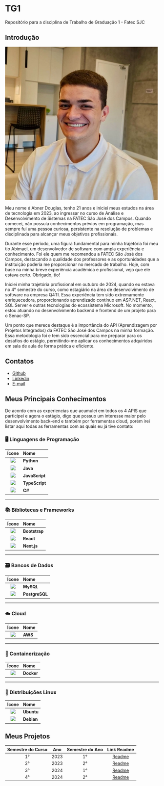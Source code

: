 # TG1
Repositório para a disciplina de Trabalho de Graduação 1 - Fatec SJC

## Introdução

<img src="./MeusProjetos/Imagens/me.jpg" alt="Foto" width="500"/>

Meu nome é Abner Douglas, tenho 21 anos e iniciei meus estudos na área de tecnologia em 2023, ao ingressar no curso de Análise e Desenvolvimento de Sistemas na FATEC São José dos Campos. Quando comecei, não possuía conhecimentos prévios em programação, mas sempre fui uma pessoa curiosa, persistente na resolução de problemas e disciplinada para alcançar meus objetivos profissionais.

Durante esse período, uma figura fundamental para minha trajetória foi meu tio Abimael, um desenvolvedor de software com ampla experiência e conhecimento. Foi ele quem me recomendou a FATEC São José dos Campos, destacando a qualidade dos professores e as oportunidades que a instituição poderia me proporcionar no mercado de trabalho. Hoje, com base na minha breve experiência acadêmica e profissional, vejo que ele estava certo. Obrigado, tio!

Iniciei minha trajetória profissional em outubro de 2024, quando eu estava no 4° semestre do curso, como estagiário na área de desenvolvimento de software na empresa Q4TI. Essa experiência tem sido extremamente enriquecedora, proporcionando aprendizado contínuo em ASP.NET, React, SQL Server e outras tecnologias do ecossistema Microsoft. No momento, estou atuando no desenvolvimento backend e frontend de um projeto para o Senac-SP.

Um ponto que merece destaque é a importância do API (Aprendizagem por Projetos Integrados) da FATEC São José dos Campos na minha formação. Essa metodologia foi e tem sido essencial para me preparar para os desafios do estágio, permitindo-me aplicar os conhecimentos adquiridos em sala de aula de forma prática e eficiente.


## Contatos
- [Github](https://github.com/abnerdouglas)
- [Linkedin](https://www.linkedin.com/in/abnerdouglas)
- [E-mail](abner.machado@fatec.sp.gov.br)

## Meus Principais Conhecimentos

De acordo com as experiencias que acumulei em todos os 4 APIS que participei e agora o estágio, digo que possuo um interesse maior pelo desenvolvimento back-end e também por ferramentas cloud, porém irei listar aqui todas as ferramentas com as quais eu já tive
contato:

### 🖥️ Linguagens de Programação

| Ícone | Nome |
|:--:|:--|
| <img src="https://cdn.jsdelivr.net/gh/devicons/devicon/icons/python/python-original.svg" width="30"/> | **Python** |
| <img src="https://cdn.jsdelivr.net/gh/devicons/devicon/icons/java/java-original.svg" width="30"/> | **Java** |
| <img src="https://cdn.jsdelivr.net/gh/devicons/devicon/icons/javascript/javascript-original.svg" width="30"/> | **JavaScript** |
| <img src="https://cdn.jsdelivr.net/gh/devicons/devicon/icons/typescript/typescript-original.svg" width="30"/> | **TypeScript** |
| <img src="https://cdn.jsdelivr.net/gh/devicons/devicon/icons/csharp/csharp-original.svg" width="30"/> | **C#** |

---

### 📚 Bibliotecas e Frameworks

| Ícone | Nome |
|:--:|:--|
| <img src="https://cdn.jsdelivr.net/gh/devicons/devicon/icons/bootstrap/bootstrap-original.svg" width="30"/> | **Bootstrap** |
| <img src="https://cdn.jsdelivr.net/gh/devicons/devicon/icons/react/react-original.svg" width="30"/> | **React** |
| <img src="https://cdn.jsdelivr.net/gh/devicons/devicon/icons/nextjs/nextjs-original.svg" width="30"/> | **Next.js** |

---

### 🗃️ Bancos de Dados

| Ícone | Nome |
|:--:|:--|
| <img src="https://cdn.jsdelivr.net/gh/devicons/devicon/icons/mysql/mysql-original.svg" width="30"/> | **MySQL** |
| <img src="https://cdn.jsdelivr.net/gh/devicons/devicon/icons/postgresql/postgresql-original.svg" width="30"/> | **PostgreSQL** |

---

### ☁️ Cloud

| Ícone | Nome |
|:--:|:--|
| <img src="https://cdn.jsdelivr.net/gh/devicons/devicon/icons/amazonwebservices/amazonwebservices-original.svg" width="30"/> | **AWS** |

---

### 🐳 Containerização

| Ícone | Nome |
|:--:|:--|
| <img src="https://cdn.jsdelivr.net/gh/devicons/devicon/icons/docker/docker-original.svg" width="30"/> | **Docker** |

---

### 🐧 Distribuições Linux

| Ícone | Nome |
|:--:|:--|
| <img src="https://cdn.jsdelivr.net/gh/devicons/devicon/icons/ubuntu/ubuntu-plain.svg" width="30"/> | **Ubuntu** |
| <img src="https://cdn.jsdelivr.net/gh/devicons/devicon/icons/debian/debian-original.svg" width="30"/> | **Debian** |






## Meus Projetos

|   Semestre do Curso    |      Ano      |  Semestre do Ano   | Link Readme             
| :--------------------: | :-----------: | :----------------: | :--------------------------------------: 
|           1°           |     2023      |         1°         |  [Readme](./MeusProjetos/1-Semestre.md)                 
|           2°           |     2023      |         2°         |  [Readme](./MeusProjetos/2-Semestre.md)
|           3°           |     2024      |         1°         |  [Readme](./MeusProjetos/3-Semestre.md)
|           4°           |     2024      |         2°         |  [Readme](./MeusProjetos/4-Semestre.md)
